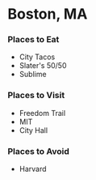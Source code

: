 # Boston, MA

### Places to Eat
- City Tacos
- Slater's 50/50
- Sublime

### Places to Visit
- Freedom Trail
- MIT
- City Hall

### Places to Avoid
- Harvard
